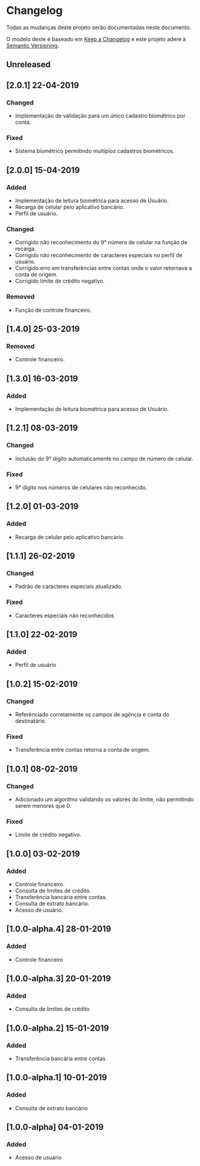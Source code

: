# Changelog
Todas as mudanças deste projeto serão documentadas neste documento.

O modelo deste é baseado em [Keep a Changelog](https://keepachangelog.com/en/1.0.0/)
e este projeto adere à [Semantic Versioning](https://semver.org/spec/v2.0.0.html).

## Unreleased
## [2.0.1] 22-04-2019
### Changed
- Implementação de validação para um único cadastro biométrico por conta.

### Fixed
- Sistema biométrico permitindo multiplos cadastros biométricos.

## [2.0.0] 15-04-2019
### Added
- Implementação de leitura biométrica para acesso de Usuário.
- Recarga de celular pelo aplicativo bancário. 
- Perfil de usuário.

### Changed
- Corrigido não reconhecimento do 9° número de celular na função de recarga.
- Corrigido não reconhecimento de caracteres especiais no perfil de usuário.
- Corrigido erro em transferências entre contas onde o valor retornava a conta de origem.
- Corrigido limite de crédito negativo.

### Removed
- Função de controle financeiro.

## [1.4.0] 25-03-2019
### Removed
- Controle financeiro.

## [1.3.0] 16-03-2019
### Added
- Implementação de leitura biométrica para acesso de Usuário.

## [1.2.1] 08-03-2019
### Changed
- Inclusão do 9° dígito automaticamente no campo de número de celular.

### Fixed
- 9° dígito nos números de celulares não reconhecido.

## [1.2.0] 01-03-2019
### Added
- Recarga de celular pelo aplicativo bancário. 

## [1.1.1] 26-02-2019
### Changed
- Padrão de caracteres especiais atualizado.

### Fixed
- Caracteres especiais não reconhecidos

## [1.1.0] 22-02-2019
### Added
- Perfil de usuário

## [1.0.2] 15-02-2019
### Changed
- Referênciado corretamente os campos de agência e conta do destinatário.

### Fixed
- Transferência entre contas retorna a conta de origem.

## [1.0.1] 08-02-2019
### Changed
- Adicionado um algoritmo validando os valores do limite, não permitindo serem menores que 0.

### Fixed
- Limite de crédito negativo.

## [1.0.0] 03-02-2019
### Added
- Controle financeiro.
- Consulta de limites de crédito.
- Transferência bancária entre contas.
- Consulta de extrato bancário.
- Acesso de usuário.

## [1.0.0-alpha.4] 28-01-2019
### Added
- Controle financeiro

## [1.0.0-alpha.3] 20-01-2019
### Added
- Consulta de limites de crédito

## [1.0.0-alpha.2] 15-01-2019
### Added
- Transferência bancária entre contas

## [1.0.0-alpha.1] 10-01-2019
### Added
- Consulta de extrato bancário

## [1.0.0-alpha] 04-01-2019
### Added
- Acesso de usuário
